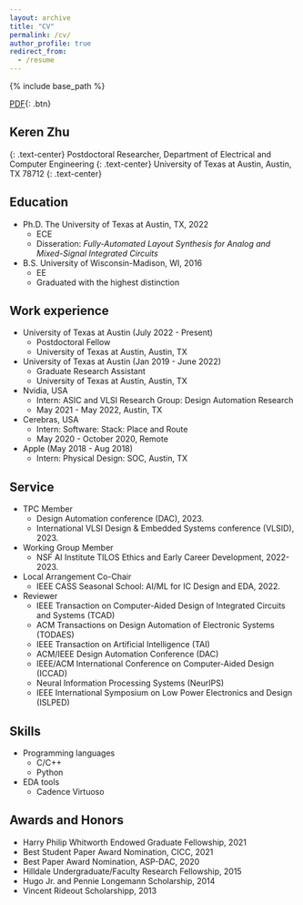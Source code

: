 ```yaml
---
layout: archive
title: "CV"
permalink: /cv/
author_profile: true
redirect_from:
  - /resume
---
```


{% include base_path %}

[PDF](/files/CV.pdf){: .btn}

## Keren Zhu
{: .text-center}
Postdoctoral Researcher,  Department of Electrical and Computer Engineering
{: .text-center}
University of Texas at Austin,  Austin, TX 78712
{: .text-center}

Education
------
* Ph.D. The University of Texas at Austin, TX,  2022
  * ECE
  * Disseration: *Fully-Automated Layout Synthesis for Analog and Mixed-Signal Integrated Circuits*
* B.S. University of Wisconsin-Madison, WI, 2016
  * EE
  * Graduated with the highest distinction


Work experience
------
* University of Texas at Austin (July 2022 - Present)
  * Postdoctoral Fellow 
  * University of Texas at Austin, Austin, TX
* University of Texas at Austin (Jan 2019 - June 2022)
  * Graduate Research Assistant
  * University of Texas at Austin, Austin, TX
* Nvidia, USA
  * Intern: ASIC and VLSI Research Group: Design Automation Research
  * May 2021 - May 2022, Austin, TX
* Cerebras, USA
  * Intern: Software: Stack: Place and Route
  * May 2020 - October 2020, Remote
* Apple (May 2018 - Aug 2018) 
  * Intern: Physical Design: SOC, Austin, TX

Service
------
* TPC Member
  * Design Automation conference (DAC), 2023.
  * International VLSI Design & Embedded Systems conference (VLSID), 2023.
* Working Group Member
  * NSF AI Institute TILOS Ethics and Early Career Development, 2022-2023.
* Local Arrangement Co-Chair
  * IEEE CASS Seasonal School: AI/ML for IC Design and EDA, 2022.
* Reviewer
  * IEEE Transaction on Computer-Aided Design of Integrated Circuits and Systems (TCAD)
  * ACM Transactions on Design Automation of Electronic Systems (TODAES)
  * IEEE Transaction on Artificial Intelligence (TAI)
  * ACM/IEEE Design Automation Conference (DAC)
  * IEEE/ACM International Conference on Computer-Aided Design (ICCAD)
  * Neural Information Processing Systems (NeurIPS)
  * IEEE International Symposium on Low Power Electronics and Design (ISLPED)

Skills
------
* Programming languages
  * C/C++ 
  * Python 
* EDA tools
  * Cadence Virtuoso
  

Awards and Honors
------
* Harry Philip Whitworth Endowed Graduate Fellowship, 2021
* Best Student Paper Award Nomination, CICC, 2021
* Best Paper Award Nomination, ASP-DAC, 2020
* Hilldale Undergraduate/Faculty Research Fellowship, 2015
* Hugo Jr. and Pennie Longemann Scholarship, 2014
* Vincent Rideout Scholarshipp, 2013





<!-- Google tag (gtag.js) -->
<script async src="https://www.googletagmanager.com/gtag/js?id=G-V75GJ30CTR"></script>
<script>
  window.dataLayer = window.dataLayer || [];
  function gtag(){dataLayer.push(arguments);}
  gtag('js', new Date());

  gtag('config', 'G-V75GJ30CTR');
</script>
